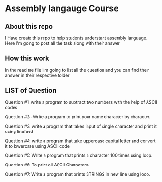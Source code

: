 # Assembly langauge Course

## About this repo

I Have create this repo to help students understant assembly language. Here I'm going to post all the task along with their answer

## How this work

In the read me file I'm going to list all the question and you can find their answer in their respective folder


## LIST of Question

Question #1: write a program to subtract two numbers with the help of ASCII codes

Question #2:: Write a program to print your name character by character.

Question #3: write a program that takes input of single character and print it
using linefeed

Question #4: write a program that take  uppercase capital letter and convert it to lowercase
using ASCII code

Question #5: Write a program that prints a character 100 times using loop.

Question #6: To print all ASCII Characters.

Question #7: Write a program that prints STRINGS in new line using loop.